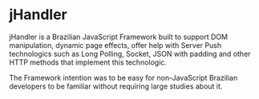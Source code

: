 # jHandler

jHandler is a Brazilian JavaScript Framework built to support DOM manipulation, dynamic page effects, offer help with Server Push technologics such as Long Polling, Socket, JSON with padding and other HTTP methods that implement this technologic.

The Framework intention was to be easy for non-JavaScript Brazilian developers to be familiar without requiring large studies about it.
